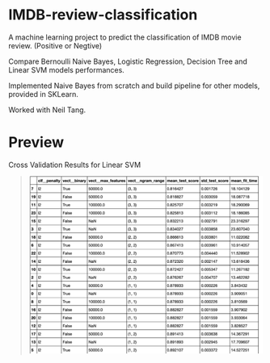 # IMDB-review-classification
A machine learning project to predict the classification of IMDB movie review. (Positive or Negtive)

Compare Bernoulli Naive Bayes, Logistic Regression, Decision Tree and Linear SVM models performances.

Implemented Naive Bayes from scratch and build pipeline for other models, provided in SKLearn.

Worked with Neil Tang.

# Preview
Cross Validation Results for Linear SVM
> ![cv](/cv.png)
